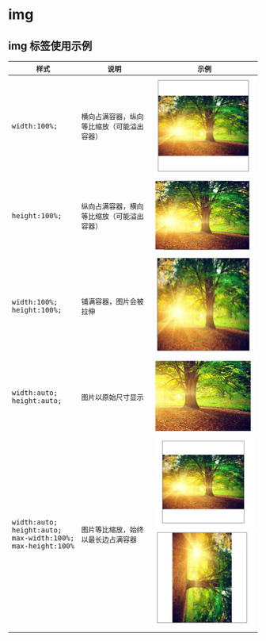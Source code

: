 # img

## img 标签使用示例

| 样式                                                                             | 说明                    | 示例                                                                                                 |
| ------------------------------------------------------------------------------ | --------------------- | -------------------------------------------------------------------------------------------------- |
| <pre>width:100%; </pre>                                                                   | 横向占满容器，纵向等比缩放（可能溢出容器）| ![](assets/Pasted%20image%2020220509142714.png)                                                    |
| <pre>height:100%; </pre>                                                                  | 纵向占满容器，横向等比缩放（可能溢出容器）| ![](./assets/Pasted%20image%2020220509143431.png)                                                  |
| <pre>width:100%;<br/>height:100%; </pre>                                                  | 铺满容器，图片会被拉伸           | ![](./assets/Pasted%20image%2020220509143612.png)                                                  |
| <pre>width:auto;<br/>height:auto; </pre>                                                 | 图片以原始尺寸显示             | ![](./assets/Pasted%20image%2020220509143718.png)                                                  |
| <pre>width:auto;<br/>height:auto;<br/>max-width:100%;<br/>max-height:100%</pre> | 图片等比缩放，始终以最长边占满容器     | ![](./assets/Pasted%20image%2020220509144116.png)![](./assets/Pasted%20image%2020220509144645.png) |
